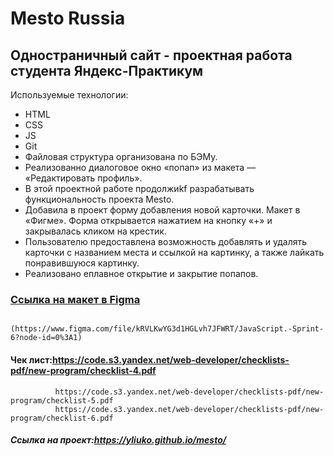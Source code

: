 # Mesto Russia

## Одностраничный сайт - проектная работа студента Яндекс-Практикум
Используемые технологии:  
  - HTML
  - CSS
  - JS
  - Git
  - Файловая структура организована по БЭМу.
  - Реализованно диалоговое окно «попап» из макета — «Редактировать профиль».  
  - В этой проектной работе продолжиkf разрабатывать функциональность проекта Mesto.
  - Добавила в проект форму добавления новой карточки. Макет в «Фигме». Форма открывается нажатием на кнопку «+» и закрывалась кликом на крестик.
  - Пользователю предоставлена возможность добавлять и удалять карточки с названием места и ссылкой на картинку, а также лайкать понравившуюся картинку.
  - Реализовано еплавное открытие и закрытие попапов.

### [Ссылка на макет в Figma](https://www.figma.com/file/2cn9N9jSkmxD84oJik7xL7/JavaScript.-Sprint-4?node-id=0%3A1)
                             (https://www.figma.com/file/kRVLKwYG3d1HGLvh7JFWRT/JavaScript.-Sprint-6?node-id=0%3A1)

#### Чек лист:https://code.s3.yandex.net/web-developer/checklists-pdf/new-program/checklist-4.pdf
              https://code.s3.yandex.net/web-developer/checklists-pdf/new-program/checklist-5.pdf
              https://code.s3.yandex.net/web-developer/checklists-pdf/new-program/checklist-6.pdf                

##### Ссылка на проект:https://yliuko.github.io/mesto/
